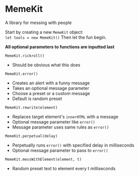 # MemeKit
A library for messing with people

Start by creating a new `MemeKit` object:  
`let tools = new MemeKit()`
Then let the fun begin.

**All optional parameters to functions are inputted last**

`MemeKit.rickroll()`
* Should be obvious what this does

`MemeKit.error()` 
* Creates an alert with a funny message
* Takes an optional message parameter
* Choose a preset or a custom message
* Default is random preset

`MemeKit.rewrite(element)`
* Replaces target element's `innerHTML` with a message
* Optional message parameter like `error()`
* Message parameter uses same rules as `error()`

`MemeKit.perpetual(delay)`
* Perpetually runs `error()` with specified delay in milliseconds
* Optional message parameter to pass to `error()`

`MemeKit.messWithElement(element, t)`
* Random preset text to element every t milliseconds
